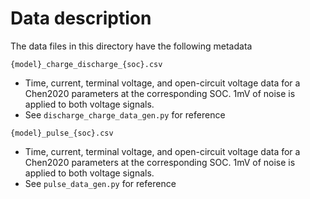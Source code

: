 # Data description
The data files in this directory have the following metadata

`{model}_charge_discharge_{soc}.csv`
- Time, current, terminal voltage, and open-circuit voltage data for a Chen2020 parameters at the corresponding SOC. 1mV of noise is applied to both voltage signals.
- See `discharge_charge_data_gen.py` for reference

`{model}_pulse_{soc}.csv`
- Time, current, terminal voltage, and open-circuit voltage data for a Chen2020 parameters at the corresponding SOC. 1mV of noise is applied to both voltage signals.
- See `pulse_data_gen.py` for reference
